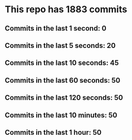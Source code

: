 # This repo has 1883 commits

## Commits in the last 1 second: 0
## Commits in the last 5 seconds: 20
## Commits in the last 10 seconds: 45
## Commits in the last 60 seconds: 50
## Commits in the last 120 seconds: 50
## Commits in the last 10 minutes: 50
## Commits in the last 1 hour: 50
